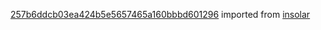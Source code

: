 [257b6ddcb03ea424b5e5657465a160bbbd601296](https://github.com/insolar/insolar/commit/257b6ddcb03ea424b5e5657465a160bbbd601296) imported from [insolar](https://github.com/insolar/insolar)
